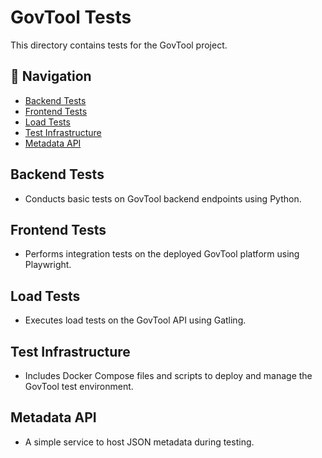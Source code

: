 # GovTool Tests

This directory contains tests for the GovTool project.

## 📍 Navigation

- [Backend Tests](./govtool-backend/)
- [Frontend Tests](./govtool-frontend/playwright/)
- [Load Tests](./load-testing/)
- [Test Infrastructure](./test-infrastructure/)
- [Metadata API](./test-metadata-api/)

## Backend Tests
- Conducts basic tests on GovTool backend endpoints using Python.

## Frontend Tests
- Performs integration tests on the deployed GovTool platform using Playwright.

## Load Tests
- Executes load tests on the GovTool API using Gatling.

## Test Infrastructure
- Includes Docker Compose files and scripts to deploy and manage the GovTool test environment.

## Metadata API
- A simple service to host JSON metadata during testing.